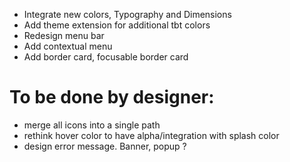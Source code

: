 - Integrate new colors, Typography and Dimensions
- Add theme extension for additional tbt colors
- Redesign menu bar
- Add contextual menu
- Add border card, focusable border card

# To be done by designer:
- merge all icons into a single path
- rethink hover color to have alpha/integration with splash color
- design error message. Banner, popup ?